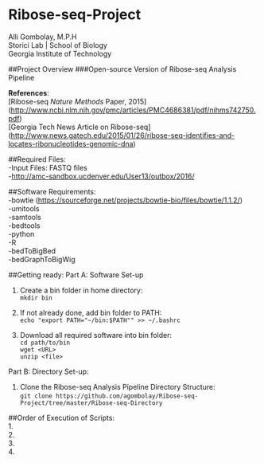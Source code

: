 # Ribose-seq-Project
Alli Gombolay, M.P.H  
Storici Lab | School of Biology  
Georgia Institute of Technology  

##Project Overview
###Open-source Version of Ribose-seq Analysis Pipeline  

**References**:  
[Ribose-seq *Nature Methods* Paper, 2015]
(http://www.ncbi.nlm.nih.gov/pmc/articles/PMC4686381/pdf/nihms742750.pdf)  
[Georgia Tech News Article on Ribose-seq]
(http://www.news.gatech.edu/2015/01/26/ribose-seq-identifies-and-locates-ribonucleotides-genomic-dna)

##Required Files:  
-Input Files: FASTQ files  
-http://amc-sandbox.ucdenver.edu/User13/outbox/2016/  

##Software Requirements:  
-bowtie (https://sourceforge.net/projects/bowtie-bio/files/bowtie/1.1.2/)  
-umitools  
-samtools  
-bedtools  
-python  
-R  
-bedToBigBed  
-bedGraphToBigWig  

##Getting ready:
Part A: Software Set-up
1. Create a bin folder in home directory:  
```mkdir bin```  

2. If not already done, add bin folder to PATH:  
```echo "export PATH="~/bin:$PATH"" >> ~/.bashrc```  

3. Download all required software into bin folder:  
```cd path/to/bin```  
```wget <URL>```  
```unzip <file>```  

Part B: Directory Set-up:  
1. Clone the Ribose-seq Analysis Pipeline Directory Structure:  
```git clone https://github.com/agombolay/Ribose-seq-Project/tree/master/Ribose-seq-Directory```  

##Order of Execution of Scripts:  
1.  
2.  
3.  
4.  
